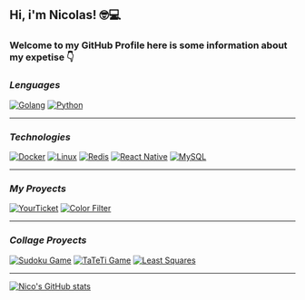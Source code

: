 ## Hi, i'm Nicolas! 🤓💻
### Welcome to my GitHub Profile here is some information about my expetise 👇
### *Lenguages*
[![Golang](https://img.shields.io/badge/-Go-111?&logo=go)](https://go.dev/)
[![Python](https://img.shields.io/badge/-Python-111?&logo=Python)](https://www.python.org/)
***
### *Technologies*
[![Docker](https://img.shields.io/badge/-Docker-111?&logo=Docker)](https://www.docker.com/)
[![Linux](https://img.shields.io/badge/-Linux-111?&logo=Linux)](https://www.linux.org/)
[![Redis](https://img.shields.io/badge/-Redis-111?&logo=Redis)](https://redis.io/)
[![React Native](https://img.shields.io/badge/-React%20Native-111?&logo=React)](https://reactnative.dev/)
[![MySQL](https://img.shields.io/badge/-SQL-111?&logo=MySQL)](https://www.mysql.com/)
***
### *My Proyects*
[![YourTicket](https://img.shields.io/badge/-YourTicket-111?&logo=go)](https://github.com/naldeco98/YourTicket)
[![Color Filter](https://img.shields.io/badge/-ColorFilter-111?&logo=go)](https://github.com/naldeco98/color-filter)
***
### *Collage Proyects*
[![Sudoku Game](https://img.shields.io/badge/-Sudoku%20Game-111?&logo=Python)](https://github.com/naldeco98/SUDOKU)
[![TaTeTi Game](https://img.shields.io/badge/-TaTeTi%20Game-111?&logo=Python)](https://github.com/naldeco98/TaTeTI)
[![Least Squares](https://img.shields.io/badge/-Least%20Squares-111?&logo=Python)](https://github.com/naldeco98/proyecto-analisis-numerico)
  *  *  *  *  *
[![Nico's GitHub stats](https://github-readme-stats.vercel.app/api?username=naldeco98&show_icons=true)](https://github.com/naldeco98)
